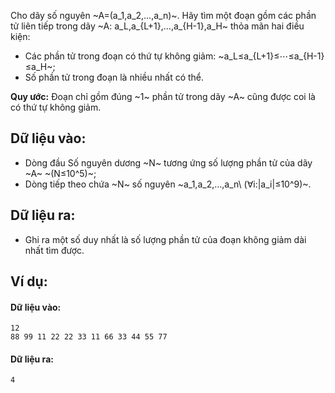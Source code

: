 Cho dãy số nguyên ~A=(a_1,a_2,…,a_n)~. Hãy tìm một đoạn gồm các phần tử liên tiếp trong dãy ~A: a_L,a_{L+1},…,a_{H-1},a_H~ thỏa mãn hai điều kiện:
- Các phần tử trong đoạn có thứ tự không giảm: ~a_L≤a_{L+1}≤⋯≤a_{H-1}≤a_H~;
- Số phần tử trong đoạn là nhiều nhất có thể.

**Quy ước:** Đoạn chỉ gồm đúng ~1~ phần tử trong dãy ~A~ cũng được coi là có thứ tự không giảm.

## Dữ liệu vào:
- Dòng đầu Số nguyên dương ~N~ tương ứng số lượng phần tử của dãy ~A~ ~(N≤10^5)~;
- Dòng tiếp theo chứa ~N~ số nguyên ~a_1,a_2,…,a_n\ (∀i:|a_i|≤10^9)~.

## Dữ liệu ra:
- Ghi ra một số duy nhất là số lượng phần tử của đoạn không giảm dài nhất tìm được.

## Ví dụ:
#### Dữ liệu vào:
```
12
88 99 11 22 22 33 11 66 33 44 55 77
```

#### Dữ liệu ra:
```
4
```